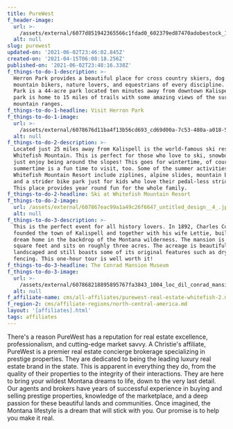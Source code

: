 ```yaml
---
title: PureWest
f_header-image:
  url: >-
    /assets/external/6077d851942365566c1fdad0_602379ed87470adobestock_117401213-1.jpeg
  alt: null
slug: purewest
updated-on: '2021-06-02T23:46:02.845Z'
created-on: '2021-04-15T06:08:18.256Z'
published-on: '2021-06-02T23:48:16.338Z'
f_things-to-do-1-description: >-
  Herron Park provides a beautiful place for cross country skiers, dog walkers,
  mountain bikers, nature lovers, and equestrians of every discipline. Herron
  Park is a 44-acre park located ten minutes away from downtown Kalispell. The
  park is home to 15 miles of trails with some amazing views of the surrounding
  mountain ranges.
f_things-to-do-1-headline: Visit Herron Park
f_things-to-do-1-image:
  url: >-
    /assets/external/6078676d11ba4f13b56cd693_cd69d00a-7c53-480a-a018-55aaa4e5d26d-cot48c2cc156fb3900db.jpeg
  alt: null
f_things-to-do-2-description: >-
  Located just 25 miles away from Kalispell is the world-famous ski resort,
  Whitefish Mountain. This is perfect for those who love to ski, snowboard, or
  just enjoy being around the slopes! This goes for wintertime, of course, but
  summertime is a fun time to visit, too. Some of the summer activities at
  Whitefish Mountain Resort include ziplines, alpine slides, mountain biking,
  and a strider bike park just for kids who love their pedal-less strider bikes!
  This place provides year round fun for the whole family. 
f_things-to-do-2-headline: Ski at Whitefish Mountain Resort
f_things-to-do-2-image:
  url: /assets/external/607867eac99a1a49c26f6647_untitled_design__4_.jpeg
  alt: null
f_things-to-do-3-description: >-
  This is the perfect event for all history lovers. In 1892, Charles Conrad
  founded the town of Kalispell and together with his wife Lettie, built their
  dream home in the backdrop of the Montana wilderness. The mansion is 13,000
  square feet and sits on roughly three acres. The acreage is beautifully
  landscaped and still boasts some of its original features such as dry stone
  fencing. This one-hour tour is well worth it!
f_things-to-do-3-headline: The Conrad Mansion Museum
f_things-to-do-3-image:
  url: >-
    /assets/external/607868218895895767fa3843_1004_loc_dil_conrad_mansion_exterior_13_ydyli86_r1200x630.jpeg
  alt: null
f_affiliate-name: cms/all-affiliates/purewest-real-estate-whitefish-2.md
f_region-2: cms/affiliate-regions/north-central-america.md
layout: '[affiliates].html'
tags: affiliates
---
```


There's a reason PureWest has a reputation for real estate excellence, professionalism, and cutting-edge market savvy. A Christie's affiliate, PureWest is a premier real estate concierge brokerage specializing in prestige properties. They are dedicated to being the leading luxury real estate brand in the state. This is apparent in everything they do, from the quality of their properties to the integrity of their interactions. They are here to bring your wildest Montana dreams to life, down to the very last detail. Our agents and brokers have years of successful experience in buying and selling prestige properties, knowledge of the marketplace, and a deep passion for these beautiful lands and communities. Once imagined, the Montana lifestyle is a dream that will stick with you. Our promise is to help you make it real.
